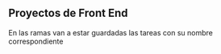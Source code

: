 ## Proyectos de Front End 

En las ramas van a estar guardadas las tareas con su nombre correspondiente
